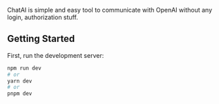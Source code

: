 ChatAI is simple and easy tool to communicate with OpenAI without any login, authorization stuff.

## Getting Started

First, run the development server:

```bash
npm run dev
# or
yarn dev
# or
pnpm dev
```